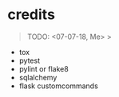 # credits


>  TODO:  <07-07-18, Me> > 
-   tox  
-   pytest
-   pylint or flake8
-   sqlalchemy
-   flask customcommands

